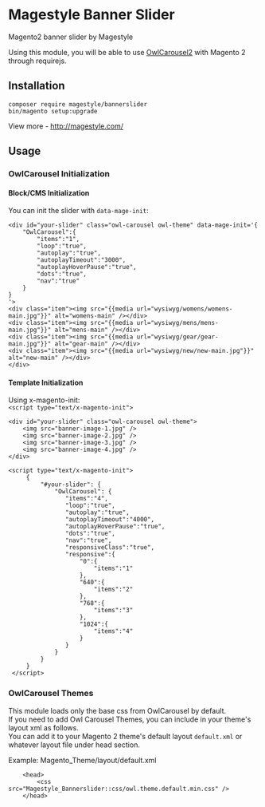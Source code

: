 # Magestyle Banner Slider
Magento2 banner slider by Magestyle

Using this module, you will be able to use [OwlCarousel2](https://github.com/OwlCarousel2/OwlCarousel2) with Magento 2 through requirejs.

## Installation

```
composer require magestyle/bannerslider
bin/magento setup:upgrade
```

View more - http://magestyle.com/

## Usage
### OwlCarousel Initialization
####  Block/CMS Initialization

You can init the slider with `data-mage-init`:
```
<div id="your-slider" class="owl-carousel owl-theme" data-mage-init='{
	"OwlCarousel":{
		"items":"1",
		"loop":"true",
		"autoplay":"true",
		"autoplayTimeout":"3000",
		"autoplayHoverPause":"true",
		"dots":"true",
		"nav":"true"
	}
}
'>
<div class="item"><img src="{{media url="wysiwyg/womens/womens-main.jpg"}}" alt="womens-main" /></div>
<div class="item"><img src="{{media url="wysiwyg/mens/mens-main.jpg"}}" alt="mens-main" /></div>
<div class="item"><img src="{{media url="wysiwyg/gear/gear-main.jpg"}}" alt="gear-main" /></div>
<div class="item"><img src="{{media url="wysiwyg/new/new-main.jpg"}}" alt="new-main" /></div>
</div>
```
####  Template Initialization

Using x-magento-init: <br/>
`<script type="text/x-magento-init">`

```
<div id="your-slider" class="owl-carousel owl-theme">
    <img src="banner-image-1.jpg" />
    <img src="banner-image-2.jpg" />
    <img src="banner-image-3.jpg" />
    <img src="banner-image-4.jpg" />
</div>

<script type="text/x-magento-init">
     {
         "#your-slider": {
             "OwlCarousel": {
			    "items":"4",
			    "loop":"true",
			    "autoplay":"true",
			    "autoplayTimeout":"4000",
			    "autoplayHoverPause":"true",
			    "dots":"true",
			    "nav":"true",
			    "responsiveClass":"true",
                "responsive":{
                    "0":{
                        "items":"1"
                    },
                    "640":{
                        "items":"2"
                    },
                    "768":{
                        "items":"3"
                    },
                    "1024":{
                        "items":"4"
                    }
                }
             }
         }
     }
 </script>
```

### OwlCarousel Themes
This module loads only the base css from OwlCarousel by default. <br/>
If you need to add Owl Carousel Themes, you can include in your theme's layout xml as follows. <br/>
You can add it to your Magento 2 theme's default layout ```default.xml```  or whatever layout file under head section.<br/>

Example: Magento_Theme/layout/default.xml

```
    <head>
        <css src="Magestyle_Bannerslider::css/owl.theme.default.min.css" />
    </head>
```

